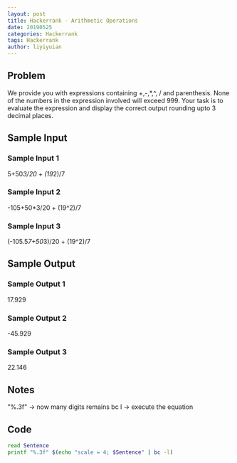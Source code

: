 ```yaml
---
layout: post
title: Hackerrank - Arithmetic Operations 
date: 20190525
categories: Hackerrank
tags: Hackerrank
author: liyiyuian
---
```



<!--more-->

## Problem
We provide you with expressions containing +,-,*,^, / and parenthesis. None of the numbers in the expression involved will exceed 999. 
Your task is to evaluate the expression and display the correct output rounding upto 3 decimal places.
## Sample Input
### Sample Input 1
5+50*3/20 + (19*2)/7
### Sample Input 2
-105+50*3/20 + (19^2)/7
### Sample Input 3
(-105.5*7+50*3)/20 + (19^2)/7
## Sample Output
### Sample Output 1
17.929
### Sample Output 2
-45.929
### Sample Output 3
 22.146


## Notes
"%.3f" -> now many digits remains
bc l -> execute the equation


## Code

```BASH
read Sentence
printf "%.3f" $(echo "scale = 4; $Sentence" | bc -l)
```




